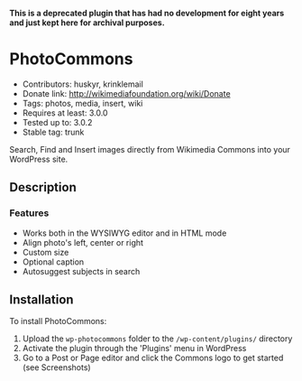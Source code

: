 **This is a deprecated plugin that has had no development for eight years and just kept here for archival purposes.**

# PhotoCommons
* Contributors: huskyr, krinklemail
* Donate link: http://wikimediafoundation.org/wiki/Donate
* Tags: photos, media, insert, wiki
* Requires at least: 3.0.0
* Tested up to: 3.0.2
* Stable tag: trunk

Search, Find and Insert images directly from Wikimedia Commons into your WordPress site.

## Description

### Features

*   Works both in the WYSIWYG editor and in HTML mode
*   Align photo's left, center or right
*   Custom size
*   Optional caption
*   Autosuggest subjects in search


## Installation

To install PhotoCommons:

1. Upload the `wp-photocommons` folder to the `/wp-content/plugins/` directory
2. Activate the plugin through the 'Plugins' menu in WordPress
3. Go to a Post or Page editor and click the Commons logo to get started (see Screenshots)
